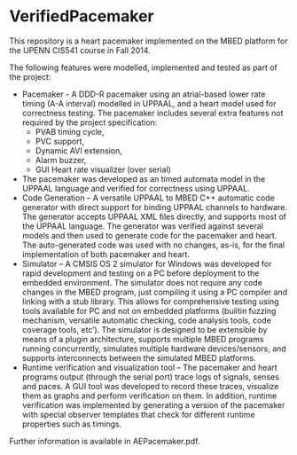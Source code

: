 # VerifiedPacemaker

This repository is a heart pacemaker implemented on the MBED platform for the UPENN CIS541 course in Fall 2014.

The following features were modelled, implemented and tested as part of the project:

-  Pacemaker - A DDD-R pacemaker using an atrial-based lower rate timing (A-A interval) modelled
   in UPPAAL, and a heart model used for correctness testing. The pacemaker includes several extra
   features not required by the project specification:
   * PVAB timing cycle,
   * PVC support,
   * Dynamic AVI extension,
   * Alarm buzzer,
   * GUI Heart rate visualizer (over serial)
-  The pacemaker was developed as an timed automata model in the UPPAAL language and verified
   for correctness using UPPAAL.
-  Code Generation – A versatile UPPAAL to MBED C++ automatic code generator with direct support
   for binding UPPAAL channels to hardware. The generator accepts UPPAAL XML files directly, and
   supports most of the UPPAAL language. The generator was verified against several models and
   then used to generate code for the pacemaker and heart. The auto-generated code was used with
   no changes, as-is, for the final implementation of both pacemaker and heart.
-  Simulator – A CMSIS OS 2 simulator for Windows was developed for rapid development and testing
   on a PC before deployment to the embedded environment. The simulator does not require any
   code changes in the MBED program, just compiling it using a PC compiler and linking with a stub
   library. This allows for comprehensive testing using tools available for PC and not on embedded
   platforms (builtin fuzzing mechanism, versatile automatic checking, code analysis tools, code
   coverage tools, etc’). The simulator is designed to be extensible by means of a plugin architecture,
   supports multiple MBED programs running concurrently, simulates multiple hardware
   devices/sensors, and supports interconnects between the simulated MBED platforms.
-  Runtime verification and visualization tool – The pacemaker and heart programs output (through
   the serial port) trace logs of signals, senses and paces. A GUI tool was developed to record these
   traces, visualize them as graphs and perform verification on them. In addition, runtime
   verification was implemented by generating a version of the pacemaker with special observer
   templates that check for different runtime properties such as timings.
   
Further information is available in AEPacemaker.pdf.

